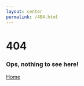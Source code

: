 ```yaml
---
layout: center
permalink: /404.html
---
```


# 404

### Ops, nothing to see here!
<a href="{{ site.baseurl }}/" class="button button-blue button-big">Home</a>

